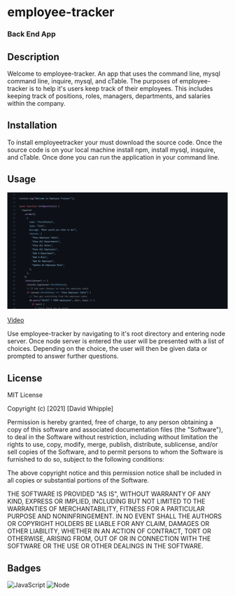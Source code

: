 # employee-tracker
### Back End App

## Description

Welcome to employee-tracker. An app that uses the command line, mysql command line, inquire, mysql, and cTable. The purposes of employee-tracker is to help it's users keep track of their employees. This includes keeping track of positions, roles, managers, departments, and salaries within the company.

## Installation

To install employeetracker your must download the source code. Once the source code is on your local machine install npm, install mysql, insquire, and cTable. Once done you can run the application in your command line.

## Usage

![Screenshot](assets/img/employeetrackerscreenshot.png)

[Video](https://drive.google.com/file/d/1WrKE1dAuzXOLaLViU02xAnXPbrfcP4Nm/view)

Use employee-tracker by navigating to it's root directory and entering node server. Once node server is entered the user will be presented with a list of choices. Depending on the choice, the user will then be given data or prompted to answer further questions.

## License

MIT License

Copyright (c) [2021] [David Whipple]

Permission is hereby granted, free of charge, to any person obtaining a copy
of this software and associated documentation files (the "Software"), to deal
in the Software without restriction, including without limitation the rights
to use, copy, modify, merge, publish, distribute, sublicense, and/or sell
copies of the Software, and to permit persons to whom the Software is
furnished to do so, subject to the following conditions:

The above copyright notice and this permission notice shall be included in all
copies or substantial portions of the Software.

THE SOFTWARE IS PROVIDED "AS IS", WITHOUT WARRANTY OF ANY KIND, EXPRESS OR
IMPLIED, INCLUDING BUT NOT LIMITED TO THE WARRANTIES OF MERCHANTABILITY,
FITNESS FOR A PARTICULAR PURPOSE AND NONINFRINGEMENT. IN NO EVENT SHALL THE
AUTHORS OR COPYRIGHT HOLDERS BE LIABLE FOR ANY CLAIM, DAMAGES OR OTHER
LIABILITY, WHETHER IN AN ACTION OF CONTRACT, TORT OR OTHERWISE, ARISING FROM,
OUT OF OR IN CONNECTION WITH THE SOFTWARE OR THE USE OR OTHER DEALINGS IN THE
SOFTWARE.

## Badges

![JavaScript](https://img.shields.io/badge/Built%20With-JavaScript-brightgreen)
![Node](https://img.shields.io/badge/Built%20With-Node-blue)
